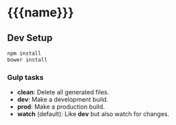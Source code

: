 # {{{name}}}


## Dev Setup

```bash
npm install
bower install
```

### Gulp tasks

- __clean__: Delete all generated files.
- __dev__: Make a development build.
- __prod__: Make a production build.
- __watch__ (default): Like __dev__ but also watch for changes.
